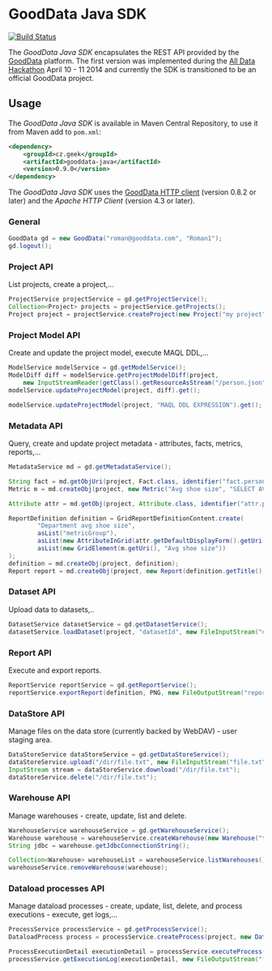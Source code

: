 # GoodData Java SDK

[![Build Status](https://travis-ci.org/martiner/gooddata-java.png?branch=master)](https://travis-ci.org/martiner/gooddata-java)

The *GoodData Java SDK* encapsulates the REST API provided by the [GoodData](http://www.gooddata.com) platform.
The first version was implemented during the [All Data Hackathon](http://hackathon.gooddata.com) April 10 - 11 2014
and currently the SDK is transitioned to be an official GoodData project.

## Usage

The *GoodData Java SDK* is available in Maven Central Repository, to use it from Maven add to `pom.xml`:

```xml
<dependency>
    <groupId>cz.geek</groupId>
    <artifactId>gooddata-java</artifactId>
    <version>0.9.0</version>
</dependency>
```

The *GoodData Java SDK* uses the [GoodData HTTP client](https://github.com/gooddata/gooddata-http-client) (version 0.8.2 or later)
and the *Apache HTTP Client* (version 4.3 or later).

### General

```java
GoodData gd = new GoodData("roman@gooddata.com", "Roman1");
gd.logout();
```

### Project API

List projects, create a project,...
```java
ProjectService projectService = gd.getProjectService();
Collection<Project> projects = projectService.getProjects();
Project project = projectService.createProject(new Project("my project", "MyToken")).get();
```

### Project Model API

Create and update the project model, execute MAQL DDL,...

```java
ModelService modelService = gd.getModelService();
ModelDiff diff = modelService.getProjectModelDiff(project,
    new InputStreamReader(getClass().getResourceAsStream("/person.json"))).get();
modelService.updateProjectModel(project, diff).get();

modelService.updateProjectModel(project, "MAQL DDL EXPRESSION").get();
```

### Metadata API

Query, create and update project metadata - attributes, facts, metrics, reports,...

```java
MetadataService md = gd.getMetadataService();

String fact = md.getObjUri(project, Fact.class, identifier("fact.person.shoesize"));
Metric m = md.createObj(project, new Metric("Avg shoe size", "SELECT AVG([" + fact + "])", "#,##0"));

Attribute attr = md.getObj(project, Attribute.class, identifier("attr.person.department"));

ReportDefinition definition = GridReportDefinitionContent.create(
        "Department avg shoe size",
        asList("metricGroup"),
        asList(new AttributeInGrid(attr.getDefaultDisplayForm().getUri())),
        asList(new GridElement(m.getUri(), "Avg shoe size"))
);
definition = md.createObj(project, definition);
Report report = md.createObj(project, new Report(definition.getTitle(), definition));
```

### Dataset API

Upload data to datasets,..

```java
DatasetService datasetService = gd.getDatasetService();
datasetService.loadDataset(project, "datasetId", new FileInputStream("data.csv")).get();
```

### Report API

Execute and export reports.

```java
ReportService reportService = gd.getReportService();
reportService.exportReport(definition, PNG, new FileOutputStream("report.png"));
```

### DataStore API

Manage files on the data store (currently backed by WebDAV) - user staging area.

```java
DataStoreService dataStoreService = gd.getDataStoreService();
dataStoreService.upload("/dir/file.txt", new FileInputStream("file.txt"));
InputStream stream = dataStoreService.download("/dir/file.txt");
dataStoreService.delete("/dir/file.txt");
```

### Warehouse API
Manage warehouses - create, update, list and delete.
```java
WarehouseService warehouseService = gd.getWarehouseService();
Warehouse warehouse = warehouseService.createWarehouse(new Warehouse("title", "authToken", "description")).get();
String jdbc = warehouse.getJdbcConnectionString();

Collection<Warehouse> warehouseList = warehouseService.listWarehouses();
warehouseService.removeWarehouse(warehouse);
```

### Dataload processes API
Manage dataload processes - create, update, list, delete, and process executions - execute, get logs,...
```java
ProcessService processService = gd.getProcessService();
DataloadProcess process = processService.createProcess(project, new DataloadProcess("name", "GRAPH"), new File("path/to/processdatadir"));

ProcessExecutionDetail executionDetail = processService.executeProcess(new ProcessExecution(process, "myGraph.grf")).get();
processService.getExecutionLog(executionDetail, new FileOutputStream("file/where/the/log/willbewritten"));
```
